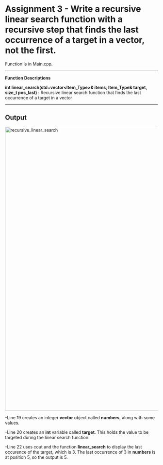 # Assignment 3 - Write a recursive linear search function with a recursive step that finds the last occurrence of a target in a vector, not the first. 

Function is in Main.cpp.

---
**Function Descriptions**

**int linear_search(std::vector<Item_Type>& items, Item_Type& target, size_t pos_last)** : Recursive linear search function that finds the last occurrence of a target in a vector


---
## Output

<img width="932" alt="recursive_linear_search" src="https://github.com/user-attachments/assets/23f6437d-6709-4499-900d-c55cabd19caf">


-Line 19 creates an integer **vector** object called **numbers**, along with some values.

-Line 20 creates an **int** variable called **target**. This holds the value to be targeted during the linear search function.

-Line 22 uses cout and the function **linear_search** to display the last occurence of the target, which is 3. The last occurrence of 3 in **numbers** is at position 5, so the output is 5.




